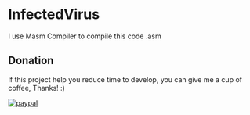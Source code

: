 # InfectedVirus
I use Masm Compiler to compile this code .asm

## Donation
If this project help you reduce time to develop, you can give me a cup of coffee, Thanks! :) 

[![paypal](https://www.paypalobjects.com/en_US/i/btn/btn_donateCC_LG.gif)](https://paypal.me/wnos278?country.x=VN&locale.x=en_US)
